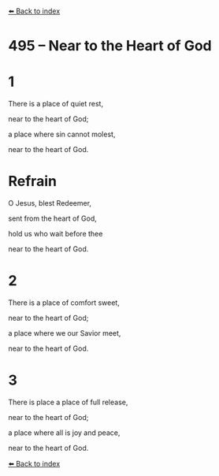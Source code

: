[⬅️ Back to index](../README.md)

# 495 – Near to the Heart of God





# 1

There is a place of quiet rest,

near to the heart of God;

a place where sin cannot molest,

near to the heart of God.



# Refrain

O Jesus, blest Redeemer,

sent from the heart of God,

hold us who wait before thee

near to the heart of God.



# 2

There is a place of comfort sweet,

near to the heart of God;

a place where we our Savior meet,

near to the heart of God.



# 3

There is place a place of full release,

near to the heart of God;

a place where all is joy and peace,

near to the heart of God.

[⬅️ Back to index](../README.md)
